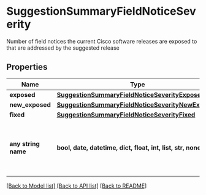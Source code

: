 # SuggestionSummaryFieldNoticeSeverity

Number of field notices the current Cisco software releases are exposed to that are addressed by the suggested release

## Properties
Name | Type | Description | Notes
------------ | ------------- | ------------- | -------------
**exposed** | [**SuggestionSummaryFieldNoticeSeverityExposed**](SuggestionSummaryFieldNoticeSeverityExposed.md) |  | [optional] 
**new_exposed** | [**SuggestionSummaryFieldNoticeSeverityNewExposed**](SuggestionSummaryFieldNoticeSeverityNewExposed.md) |  | [optional] 
**fixed** | [**SuggestionSummaryFieldNoticeSeverityFixed**](SuggestionSummaryFieldNoticeSeverityFixed.md) |  | [optional] 
**any string name** | **bool, date, datetime, dict, float, int, list, str, none_type** | any string name can be used but the value must be the correct type | [optional]

[[Back to Model list]](../README.md#documentation-for-models) [[Back to API list]](../README.md#documentation-for-api-endpoints) [[Back to README]](../README.md)


